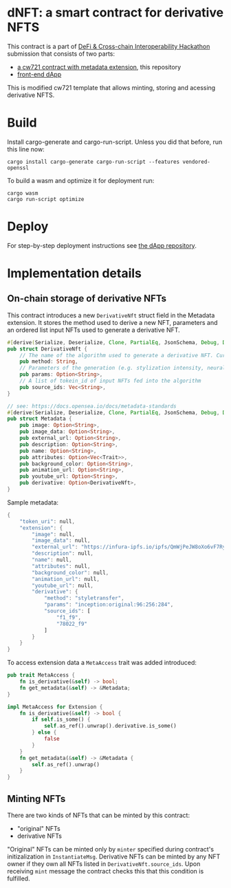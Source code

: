 # dNFT: a smart contract for derivative NFTS


This contract is a part of [DeFi & Cross-chain Interoperability Hackathon](https://gitcoin.co/issue/terra-money/bounties/2/100026890) submission that consists of two parts:

- [a cw721 contract with metadata extension](https://github.com/akalmykov/dcw721-contract/), this repository
- [front-end dApp](https://github.com/akalmykov/dcw721-dapp/)

This is modified cw721 template that allows minting, storing and acessing derivative NFTS.


# Build

Install cargo-generate and cargo-run-script. Unless you did that before, run this line now:

`cargo install cargo-generate cargo-run-script --features vendored-openssl `

To build a wasm and optimize it for deployment run:

```
cargo wasm
cargo run-script optimize
```
# Deploy

For step-by-step deployment instructions see [the dApp repository](https://github.com/akalmykov/dcw721-dapp/).

# Implementation details
## On-chain storage of derivative NFTs

This contract introduces a new `DerivativeNft` struct field in the Metadata extension. It stores the method used to derive a new NFT, parameters and an ordered list input NFTs used to generate a derivative NFT.

```rust
#[derive(Serialize, Deserialize, Clone, PartialEq, JsonSchema, Debug, Default)]
pub struct DerivativeNft {
    // The name of the algorithm used to generate a derivative NFT. Currently it can only be 'styletransfer'
    pub method: String, 
    // Parameters of the generation (e.g. stylization intensity, neural network model used, etc. )
    pub params: Option<String>, 
    // A list of tokein_id of input NFTs fed into the algorithm
    pub source_ids: Vec<String>, 
}

// see: https://docs.opensea.io/docs/metadata-standards
#[derive(Serialize, Deserialize, Clone, PartialEq, JsonSchema, Debug, Default)]
pub struct Metadata {
    pub image: Option<String>,
    pub image_data: Option<String>,
    pub external_url: Option<String>,
    pub description: Option<String>,
    pub name: Option<String>,
    pub attributes: Option<Vec<Trait>>,
    pub background_color: Option<String>,
    pub animation_url: Option<String>,
    pub youtube_url: Option<String>,
    pub derivative: Option<DerivativeNft>,
}

```

Sample metadata:
```rust
{
    "token_uri": null,
    "extension": {
        "image": null,
        "image_data": null,
        "external_url": "https://infura-ipfs.io/ipfs/QmWjPeJW8oXo6vF7Ry4zcyoaYa2q5qp6cEnGHEmqZRytkw",
        "description": null,
        "name": null,
        "attributes": null,
        "background_color": null,
        "animation_url": null,
        "youtube_url": null,
        "derivative": {
            "method": "styletransfer",
            "params": "inception:original:96:256:284",
            "source_ids": [
                "f1_f9",
                "78022_f9"
            ]
        }
    }
}
```

To access extension data a `MetaAccess` trait was added introduced:

```rust
pub trait MetaAccess {
    fn is_derivative(&self) -> bool;
    fn get_metadata(&self) -> &Metadata;
}

impl MetaAccess for Extension {
    fn is_derivative(&self) -> bool {
        if self.is_some() {
            self.as_ref().unwrap().derivative.is_some()
        } else {
            false
        }
    }
    fn get_metadata(&self) -> &Metadata {
        self.as_ref().unwrap()
    }
}

```
## Minting NFTs

There are two kinds of NFTs that can be minted by this contract:

- "original" NFTs
- derivative NFTs

"Original" NFTs can be minted only by `minter` specified during contract's initizalization in `InstantiateMsg`.
Derivative NFTs can be minted by any NFT owner if they own all NFTs listed in `DerivativeNft.source_ids`. Upon receiving `mint` message the contract checks this that this condition is fulfilled. 


